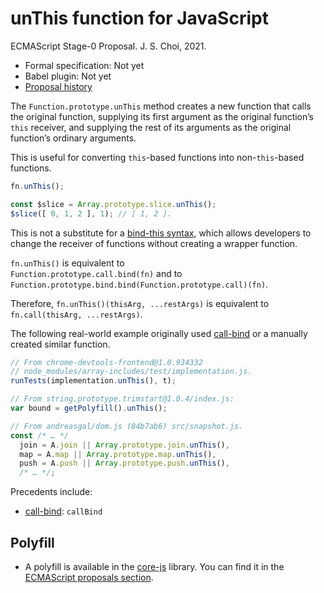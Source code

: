 # unThis function for JavaScript
ECMAScript Stage-0 Proposal. J. S. Choi, 2021.

* Formal specification: Not yet
* Babel plugin: Not yet
* [Proposal history][HISTORY.md]

[HISTORY.md]: https://github.com/js-choi/proposal-function-unthis/blob/main/HISTORY.md

The `Function.prototype.unThis` method creates a new function that calls the
original function, supplying its first argument as the original function’s
`this` receiver, and supplying the rest of its arguments as the original
function’s ordinary arguments.

This is useful for converting `this`-based functions
into non-`this`-based functions.

```js
fn.unThis();

const $slice = Array.prototype.slice.unThis();
$slice([ 0, 1, 2 ], 1); // [ 1, 2 ].
```

This is not a substitute for a [bind-this syntax][], which allows developers to
change the receiver of functions without creating a wrapper function.

[bind-this syntax]: https://github.com/js-choi/proposal-bind-this

`fn.unThis()` is equivalent to\
`Function.prototype.call.bind(fn)` and to\
`Function.prototype.bind.bind(Function.prototype.call)(fn)`.

Therefore, `fn.unThis()(thisArg, ...restArgs)` is equivalent to
`fn.call(thisArg, ...restArgs)`.

The following real-world example originally used [call-bind][] or a manually
created similar function.

```js
// From chrome-devtools-frontend@1.0.934332
// node_modules/array-includes/test/implementation.js.
runTests(implementation.unThis(), t);

// From string.prototype.trimstart@1.0.4/index.js:
var bound = getPolyfill().unThis();

// From andreasgal/dom.js (84b7ab6) src/snapshot.js.
const /* … */
  join = A.join || Array.prototype.join.unThis(),
  map = A.map || Array.prototype.map.unThis(),
  push = A.push || Array.prototype.push.unThis(),
  /* … */;
```

Precedents include:
* [call-bind][]: `callBind`

[call-bind]: https://www.npmjs.com/package/call-bind

## Polyfill

- A polyfill is available in the [core-js] library. You can find it in the [ECMAScript proposals section][core-js-section].

[core-js]: https://github.com/zloirock/core-js
[core-js-section]: https://github.com/zloirock/core-js#functionprototypeunthis
